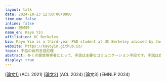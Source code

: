 ```yaml
---
layout: talk
date: 2024-10-23 12:00:00+0900
time_em: false
inline: false
name: 殷綺妤
name_en: Kayo Yin
affiliation: UC Berkeley
bio: Kayo Yin is a third-year PhD student at UC Berkeley advised by Jacob Steinhardt and Dan Klein. She works on natural language processing for signed languages, and interpretability of LLMs. Her research has been recognized by an ACL Best Resource Paper award, an EMNLP Best Paper Honorable Mention award, an ACL Best Theme Paper award, a Siebel Scholarship, a Future of Life PhD fellowship, and the Thomas Clarkson medal. 
website: https://kayoyin.github.io/
topic: 手話の自然言語処理
abstract: 多くの聴覚障害者にとって、手話は主要なコミュニケーション手段です。手話は自然言語の基本的な言語特性をすべて備えているため、そのモデリングには自然言語処理（NLP）のツールと理論が重要であると考えています。しかし、現存する手話処理の研究では、手話の言語構造を十分に探求し活用することはほとんどありません。本トークでは、私がNLP研究者として手話を研究する理由、手話研究のベストプラクティス、そして今日の手話処理における課題についてお話しします。さらに、手話にNLPを拡張するための最近の二つのプロジェクトを簡単に紹介します。一つ目は、アメリカ手話の"communicative efficiency"を分析するプロジェクト、二つ目は、AIを用いて聴覚障害者の学生にSTEM教育をよりアクセスしやすくするためのプロジェクトです。
display: true
---
```

[[論文1]](https://aclanthology.org/2021.acl-long.570/) (ACL 2021) [[論文2]](https://arxiv.org/abs/2406.04024) (ACL 2024) [論文3] (EMNLP 2024)
